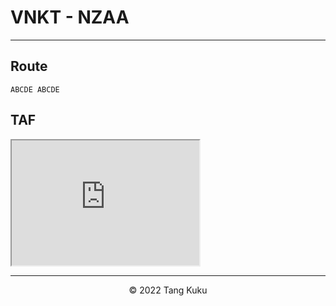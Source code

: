 <html>
    <head>
        <style>header, footer {display: none;}</style>
    </head>
</html>

# VNKT - NZAA

---

## Route

```
ABCDE ABCDE
```

## TAF


<html>
    <head>
        <script src="https://cdn.staticfile.org/crypto-js/3.1.9-1/crypto-js.min.js"></script>
        <script src="webvpn.js"></script>
    </head>
    <body>
        <iframe id="inlineFrameExample"
        title="Inline Frame Example"
        width="300"
        height="200"
        src="https://www.aviationweather.gov/taf/board?ids=KBOS,VNKT">
        </iframe>
    </body>
</html>

---

<div style="text-align:center">©️ 2022 Tang Kuku</div>
